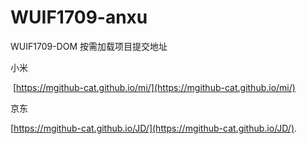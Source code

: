 # WUIF1709-anxu
WUIF1709-DOM 按需加载项目提交地址

小米

 [https://mgithub-cat.github.io/mi/](https://mgithub-cat.github.io/mi/)

京东

[https://mgithub-cat.github.io/JD/](https://mgithub-cat.github.io/JD/).

